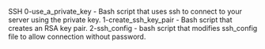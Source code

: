 SSH
0-use_a_private_key - Bash script that uses ssh to connect to your server using the private key.
1-create_ssh_key_pair - Bash script that creates an RSA key pair.
2-ssh_config - bash script that modifies ssh_config file to allow connection without password.
